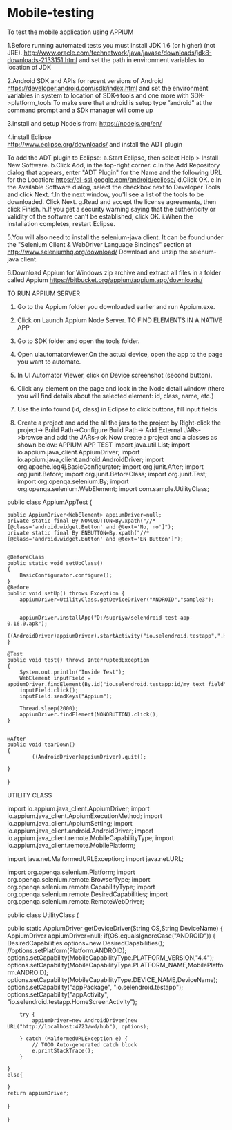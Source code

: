 # Mobile-testing
To test the mobile application using APPIUM

<PREREQUISITES>

1.Before running automated tests you must install JDK 1.6 (or higher) (not JRE).
http://www.oracle.com/technetwork/java/javase/downloads/jdk8-downloads-2133151.html
and set the path in environment variables to  location of JDK

2.Android SDK and APIs for recent versions of Android
https://developer.android.com/sdk/index.html
and set the environment variables in system to location of 
SDK->tools 
and one more with 
SDK->platform_tools
To make sure that android is setup type ”android” at the command prompt and a SDk manager will come up

3.install and setup Nodejs from:
https://nodejs.org/en/

4.install Eclipse  
http://www.eclipse.org/downloads/
and install the ADT plugin 

To add the ADT plugin to Eclipse:
a.Start Eclipse, then select Help > Install New Software.
b.Click Add, in the top-right corner.
c.In the Add Repository dialog that appears, enter "ADT Plugin" for the Name and the following URL for the Location:
https://dl-ssl.google.com/android/eclipse/
d.Click OK.
e.In the Available Software dialog, select the checkbox next to Developer Tools and click Next.
f.In the next window, you'll see a list of the tools to be downloaded. Click Next.
g.Read and accept the license agreements, then click Finish.
h.If you get a security warning saying that the authenticity or validity of the software can't be established, click OK.
i.When the installation completes, restart Eclipse.

5.You will also need to install the selenium-java client. It can be found under the "Selenium Client & WebDriver Language Bindings" section at 
 http://www.seleniumhq.org/download/
 Download and unzip the selenum-java client.

6.Download Appium for Windows zip archive and extract all files in a folder called Appium
https://bitbucket.org/appium/appium.app/downloads/

TO RUN APPIUM SERVER
1.	Go to the Appium folder you downloaded earlier and run Appium.exe.
2.	Click on Launch Appium Node Server.
TO FIND ELEMENTS IN A NATIVE APP
1.	Go to SDK folder and open the tools folder.
2.	Open uiautomatorviewer.On the actual device, open the app to the page you want to automate.
3.	In UI Automator Viewer, click on Device screenshot (second button).
4.	Click any element on the page and look in the Node detail window (there you will find details about the selected element: id, class, name, etc.)
5.	Use the info found (id, class) in Eclipse to click buttons, fill input fields

7.  Create a project and add the all the jars to the project by 
Right-click the project-> Build Path->Configure Build Path-> Add External JARs->browse and add the JARs->ok
Now create a project and a classes as shown below:
APPIUM APP TEST
import java.util.List;
import io.appium.java_client.AppiumDriver;
import io.appium.java_client.android.AndroidDriver;
import org.apache.log4j.BasicConfigurator;
import org.junit.After;
import org.junit.Before;
import org.junit.BeforeClass;
import org.junit.Test;
import org.openqa.selenium.By;
import org.openqa.selenium.WebElement;
import com.sample.UtilityClass;



public class AppiumAppTest {

	public AppiumDriver<WebElement> appiumDriver=null;
	private static final By NONOBUTTON=By.xpath("//*[@class='android.widget.Button' and @text='No, no']");
	private static final By ENBUTTON=By.xpath("//*[@class='android.widget.Button' and @text='EN Button']");
		
	
	@BeforeClass
	public static void setUpClass()
	{
		BasicConfigurator.configure();
	}
	@Before
	public void setUp() throws Exception {
		appiumDriver=UtilityClass.getDeviceDriver("ANDROID","sample3");
		
	
		appiumDriver.installApp("D:/supriya/selendroid-test-app-0.16.0.apk");
		((AndroidDriver)appiumDriver).startActivity("io.selendroid.testapp",".HomeScreenActivity");
	}
	
	@Test
	public void test() throws InterruptedException
	{
		System.out.println("Inside Test");
		WebElement inputField = appiumDriver.findElement(By.id("io.selendroid.testapp:id/my_text_field"));
		inputField.click();
		inputField.sendKeys("Appium");
		
		Thread.sleep(2000);
		appiumDriver.findElement(NONOBUTTON).click();
	} 
	
		
	@After
	public void tearDown()
	{
			((AndroidDriver)appiumDriver).quit();
		
	}
}

UTILITY CLASS

import io.appium.java_client.AppiumDriver;
import io.appium.java_client.AppiumExecutionMethod;
import io.appium.java_client.AppiumSetting;
import io.appium.java_client.android.AndroidDriver;
import io.appium.java_client.remote.MobileCapabilityType;
import io.appium.java_client.remote.MobilePlatform;

import java.net.MalformedURLException;
import java.net.URL;

import org.openqa.selenium.Platform;
import org.openqa.selenium.remote.BrowserType;
import org.openqa.selenium.remote.CapabilityType;
import org.openqa.selenium.remote.DesiredCapabilities;
import org.openqa.selenium.remote.RemoteWebDriver;


public class UtilityClass {
	
public static AppiumDriver getDeviceDriver(String OS,String DeviceName)
{
	AppiumDriver appiumDriver=null;
	if(OS.equalsIgnoreCase("ANDROID"))
	{
		DesiredCapabilities options=new DesiredCapabilities();
		//options.setPlatform(Platform.ANDROID);
		options.setCapability(MobileCapabilityType.PLATFORM_VERSION,"4.4");
		options.setCapability(MobileCapabilityType.PLATFORM_NAME,MobilePlatform.ANDROID);
		options.setCapability(MobileCapabilityType.DEVICE_NAME,DeviceName);
		options.setCapability("appPackage", "io.selendroid.testapp");
		options.setCapability("appActivity", "io.selendroid.testapp.HomeScreenActivity");
		
		try {
			appiumDriver=new AndroidDriver(new URL("http://localhost:4723/wd/hub"), options);
		
		} catch (MalformedURLException e) {
			// TODO Auto-generated catch block
			e.printStackTrace();
		}

	}
	else{
		
	}
	return appiumDriver;
}

}
